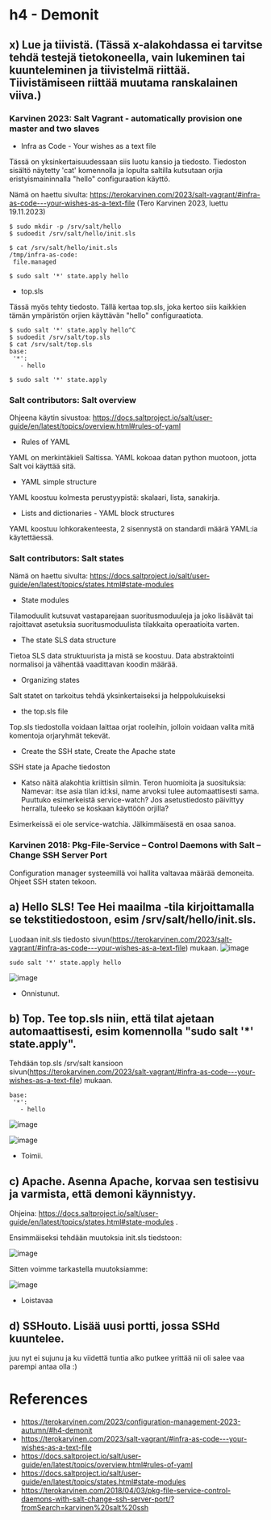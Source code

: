 # h4 - Demonit

## x) Lue ja tiivistä. (Tässä x-alakohdassa ei tarvitse tehdä testejä tietokoneella, vain lukeminen tai kuunteleminen ja tiivistelmä riittää. Tiivistämiseen riittää muutama ranskalainen viiva.)

### Karvinen 2023: Salt Vagrant - automatically provision one master and two slaves
- Infra as Code - Your wishes as a text file

Tässä on yksinkertaisuudessaan siis luotu kansio ja tiedosto. Tiedoston sisältö näytetty 'cat' komennolla ja lopulta saltilla kutsutaan orjia eristyismaininnalla "hello" configuraation käyttö.

Nämä on haettu sivulta: https://terokarvinen.com/2023/salt-vagrant/#infra-as-code---your-wishes-as-a-text-file (Tero Karvinen 2023, luettu 19.11.2023)

 ```
$ sudo mkdir -p /srv/salt/hello
$ sudoedit /srv/salt/hello/init.sls

$ cat /srv/salt/hello/init.sls
/tmp/infra-as-code:
  file.managed

$ sudo salt '*' state.apply hello
```

- top.sls

Tässä myös tehty tiedosto. Tällä kertaa top.sls, joka kertoo siis kaikkien tämän ympäristön orjien käyttävän "hello" configuraatiota.

 ```
$ sudo salt '*' state.apply hello^C
$ sudoedit /srv/salt/top.sls
$ cat /srv/salt/top.sls
base:
  '*':
    - hello

 ```
 ```
$ sudo salt '*' state.apply
   ```


### Salt contributors: Salt overview
Ohjeena käytin sivustoa: https://docs.saltproject.io/salt/user-guide/en/latest/topics/overview.html#rules-of-yaml
- Rules of YAML

YAML on merkintäkieli Saltissa. YAML kokoaa datan python muotoon, jotta Salt voi käyttää sitä.

- YAML simple structure

YAML koostuu kolmesta perustyypistä: skalaari, lista, sanakirja.

- Lists and dictionaries - YAML block structures

YAML koostuu lohkorakenteesta, 2 sisennystä on standardi määrä YAML:ia käytettäessä.


### Salt contributors: Salt states
Nämä on haettu sivulta: https://docs.saltproject.io/salt/user-guide/en/latest/topics/states.html#state-modules
- State modules

Tilamoduulit kutsuvat vastaparejaan suoritusmoduuleja ja joko lisäävät tai rajoittavat asetuksia suoritusmoduulista tilakkaita operaatioita varten.

- The state SLS data structure

Tietoa SLS data struktuurista ja mistä se koostuu. Data abstraktointi normalisoi ja vähentää vaadittavan koodin määrää.

- Organizing states

Salt statet on tarkoitus tehdä yksinkertaiseksi ja helppolukuiseksi

-  the top.sls file

Top.sls tiedostolla voidaan laittaa orjat rooleihin, jolloin voidaan valita mitä komentoja orjaryhmät tekevät.

- Create the SSH state, Create the Apache state

SSH state ja Apache tiedoston 

- Katso näitä alakohtia kriittisin silmin. Teron huomioita ja suosituksia:
Namevar: itse asia tilan id:ksi, name arvoksi tulee automaattisesti sama. Puuttuko esimerkeistä service-watch? Jos asetustiedosto päivittyy herralla, tuleeko se koskaan käyttöön orjilla?

Esimerkeissä ei ole service-watchia. Jälkimmäisestä en osaa sanoa.

### Karvinen 2018: Pkg-File-Service – Control Daemons with Salt – Change SSH Server Port

Configuration manager systeemillä voi hallita valtavaa määrää demoneita. Ohjeet SSH staten tekoon.

## a) Hello SLS! Tee Hei maailma -tila kirjoittamalla se tekstitiedostoon, esim /srv/salt/hello/init.sls.
Luodaan init.sls tiedosto sivun(https://terokarvinen.com/2023/salt-vagrant/#infra-as-code---your-wishes-as-a-text-file) mukaan.
![image](https://github.com/Kingis60K/palvelinten-hallinta/assets/114500197/e09e3dfa-03e9-4a33-b441-df6ec1b06b2d)

 ```
sudo salt '*' state.apply hello
 ```
 ![image](https://github.com/Kingis60K/palvelinten-hallinta/assets/114500197/57a10a87-46c6-4026-abf4-46369dc2a673)
 
- Onnistunut.

## b) Top. Tee top.sls niin, että tilat ajetaan automaattisesti, esim komennolla "sudo salt '*' state.apply".
Tehdään top.sls /srv/salt kansioon sivun(https://terokarvinen.com/2023/salt-vagrant/#infra-as-code---your-wishes-as-a-text-file) mukaan.
 ```
base:
  '*':
    - hello
 ```
![image](https://github.com/Kingis60K/palvelinten-hallinta/assets/114500197/9fff931c-f9be-4170-806f-f2e80bd71208)

![image](https://github.com/Kingis60K/palvelinten-hallinta/assets/114500197/8ee7d7e9-6eb8-4d0c-8137-4ceb2056c66a)

- Toimii.

## c) Apache. Asenna Apache, korvaa sen testisivu ja varmista, että demoni käynnistyy.
Ohjeina: https://docs.saltproject.io/salt/user-guide/en/latest/topics/states.html#state-modules .

Ensimmäiseksi tehdään muutoksia init.sls tiedstoon:

![image](https://github.com/Kingis60K/palvelinten-hallinta/assets/114500197/cea60225-4545-4a36-b434-9b1d7c80db24)

Sitten voimme tarkastella muutoksiamme:

![image](https://github.com/Kingis60K/palvelinten-hallinta/assets/114500197/4def14bf-e427-4763-997d-d18c770a4420)

- Loistavaa

## d) SSHouto. Lisää uusi portti, jossa SSHd kuuntelee.
juu nyt ei sujunu ja ku viidettä tuntia alko putkee yrittää nii oli salee vaa parempi antaa olla :)


# References
- https://terokarvinen.com/2023/configuration-management-2023-autumn/#h4-demonit
- https://terokarvinen.com/2023/salt-vagrant/#infra-as-code---your-wishes-as-a-text-file
- https://docs.saltproject.io/salt/user-guide/en/latest/topics/overview.html#rules-of-yaml
- https://docs.saltproject.io/salt/user-guide/en/latest/topics/states.html#state-modules
- https://terokarvinen.com/2018/04/03/pkg-file-service-control-daemons-with-salt-change-ssh-server-port/?fromSearch=karvinen%20salt%20ssh
